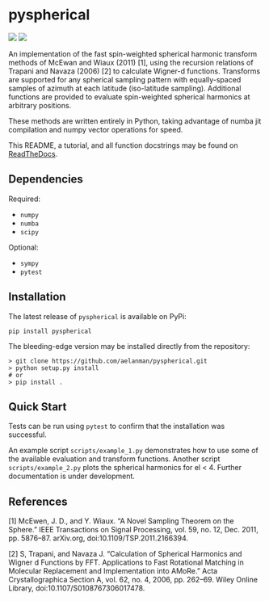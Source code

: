 # pyspherical


![](https://github.com/aelanman/pyspherical/workflows/Tests/badge.svg?branch=master)
![](https://codecov.io/gh/aelanman/pyspherical/branch/master/graph/badge.svg)

An implementation of the fast spin-weighted spherical harmonic transform methods of McEwan and Wiaux (2011) [1], using
the recursion relations of Trapani and Navaza (2006) [2] to calculate Wigner-d functions. Transforms are
supported for any spherical sampling pattern with equally-spaced samples of azimuth at each latitude (iso-latitude sampling).
Additional functions are provided to evaluate spin-weighted spherical harmonics at arbitrary positions.

These methods are written entirely in Python, taking advantage of numba jit compilation and numpy vector operations
for speed.

This README, a tutorial, and all function docstrings may be found on [ReadTheDocs](https://pyspherical.readthedocs.io).

## Dependencies

Required:

* `numpy`
* `numba`
* `scipy`

Optional:

* `sympy`
* `pytest`

## Installation

The latest release of `pyspherical` is available on PyPi:
```
pip install pyspherical
```

The bleeding-edge version may be installed directly from the repository:
```
> git clone https://github.com/aelanman/pyspherical.git
> python setup.py install
# or
> pip install .
```

## Quick Start

Tests can be run using `pytest` to confirm that the installation was successful.

An example script `scripts/example_1.py` demonstrates how to use some of the available evaluation and transform functions. Another script `scripts/example_2.py` plots the spherical harmonics for el < 4. Further documentation is under development.


## References

[1] McEwen, J. D., and Y. Wiaux. “A Novel Sampling Theorem on the Sphere.” IEEE Transactions on Signal Processing, vol. 59, no. 12, Dec. 2011, pp. 5876–87. arXiv.org, doi:10.1109/TSP.2011.2166394.

[2] S, Trapani, and Navaza J. “Calculation of Spherical Harmonics and Wigner d Functions by FFT. Applications to Fast Rotational Matching in Molecular Replacement and Implementation into AMoRe.” Acta Crystallographica Section A, vol. 62, no. 4, 2006, pp. 262–69. Wiley Online Library, doi:10.1107/S0108767306017478.
